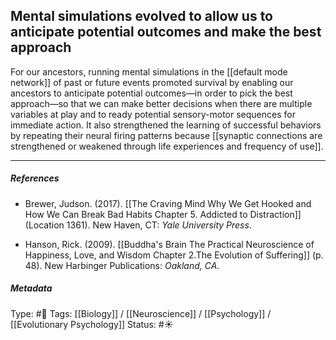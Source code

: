 ## Mental simulations evolved to allow us to anticipate potential outcomes and make the best approach  # 

For our ancestors, running mental simulations in the [[default mode network]] of past or future events promoted survival by enabling our ancestors to anticipate potential outcomes—in order to pick the best approach—so that we can make better decisions when there are multiple variables at play and to ready potential sensory-motor sequences for immediate action. It also strengthened the learning of successful behaviors by repeating their neural firing patterns because [[synaptic connections are strengthened or weakened through life experiences and frequency of use]].

___

##### References

- Brewer, Judson. (2017). [[The Craving Mind Why We Get Hooked and How We Can Break Bad Habits Chapter 5. Addicted to Distraction]] (Location 1361). New Haven, CT: _Yale University Press_. 

- Hanson, Rick. (2009). [[Buddha's Brain The Practical Neuroscience of Happiness, Love, and Wisdom Chapter 2.The Evolution of Suffering]] (p. 48). New Harbinger Publications: _Oakland, CA_.

##### Metadata

Type: #🔴 
Tags: [[Biology]] / [[Neuroscience]] / [[Psychology]] / [[Evolutionary Psychology]]
Status: #☀️ 